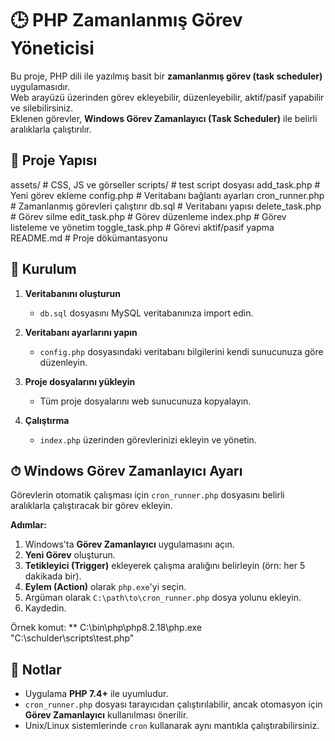 # 🕒 PHP Zamanlanmış Görev Yöneticisi

Bu proje, PHP dili ile yazılmış basit bir **zamanlanmış görev (task scheduler)** uygulamasıdır.  
Web arayüzü üzerinden görev ekleyebilir, düzenleyebilir, aktif/pasif yapabilir ve silebilirsiniz.  
Eklenen görevler, **Windows Görev Zamanlayıcı (Task Scheduler)** ile belirli aralıklarla çalıştırılır.

## 📂 Proje Yapısı

assets/ # CSS, JS ve görseller
scripts/ # test script dosyası
add_task.php # Yeni görev ekleme
config.php # Veritabanı bağlantı ayarları
cron_runner.php # Zamanlanmış görevleri çalıştırır
db.sql # Veritabanı yapısı
delete_task.php # Görev silme
edit_task.php # Görev düzenleme
index.php # Görev listeleme ve yönetim
toggle_task.php # Görevi aktif/pasif yapma
README.md # Proje dökümantasyonu



## 🚀 Kurulum

1. **Veritabanını oluşturun**
   - `db.sql` dosyasını MySQL veritabanınıza import edin.

2. **Veritabanı ayarlarını yapın**
   - `config.php` dosyasındaki veritabanı bilgilerini kendi sunucunuza göre düzenleyin.

3. **Proje dosyalarını yükleyin**
   - Tüm proje dosyalarını web sunucunuza kopyalayın.

4. **Çalıştırma**
   - `index.php` üzerinden görevlerinizi ekleyin ve yönetin.

## ⏱ Windows Görev Zamanlayıcı Ayarı

Görevlerin otomatik çalışması için `cron_runner.php` dosyasını belirli aralıklarla çalıştıracak bir görev ekleyin.

**Adımlar:**
1. Windows'ta **Görev Zamanlayıcı** uygulamasını açın.
2. **Yeni Görev** oluşturun.
3. **Tetikleyici (Trigger)** ekleyerek çalışma aralığını belirleyin (örn: her 5 dakikada bir).
4. **Eylem (Action)** olarak `php.exe`'yi seçin.
5. Argüman olarak `C:\path\to\cron_runner.php` dosya yolunu ekleyin.
6. Kaydedin.

Örnek komut:
** C:\bin\php\php8.2.18\php.exe "C:\\schulder\\scripts\\test.php"



## 📌 Notlar
- Uygulama **PHP 7.4+** ile uyumludur.
- `cron_runner.php` dosyası tarayıcıdan çalıştırılabilir, ancak otomasyon için **Görev Zamanlayıcı** kullanılması önerilir.
- Unix/Linux sistemlerinde `cron` kullanarak aynı mantıkla çalıştırabilirsiniz.




